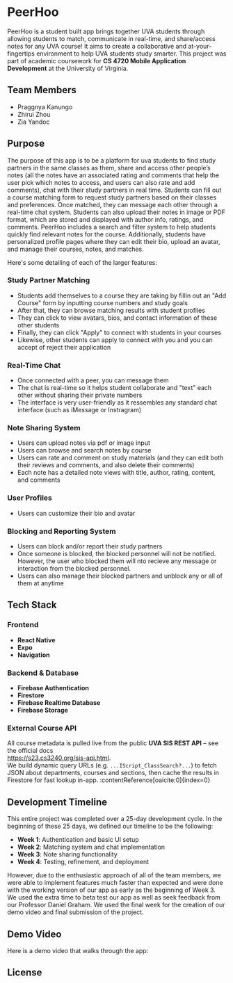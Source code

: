 # PeerHoo

PeerHoo is a student built app brings together UVA students through allowing students to match, communicate in real-time, and share/access notes for any UVA course! It aims to create a collaborative and at-your-fingertips environment to help UVA students study smarter. This project was part of academic coursework for **CS 4720 Mobile Application Development** at the University of Virginia. 

## Team Members
- Praggnya Kanungo 
- Zhirui Zhou 
- Zia Yandoc

## Purpose

The purpose of this app is to be a platform for uva students to find study partners in the same classes as them, share and access other people’s notes (all the notes have an associated rating and comments that help the user pick which notes to access, and users can also rate and add comments), chat with their study partners in real time. Students can fill out a course matching form to request study partners based on their classes and preferences. Once matched, they can message each other through a real-time chat system. Students can also upload their notes in image or PDF format, which are stored and displayed with author info, ratings, and comments. PeerHoo includes a search and filter system to help students quickly find relevant notes for the course. Additionally, students have personalized profile pages where they can edit their bio, upload an avatar, and manage their courses, notes, and matches.

Here's some detailing of each of the larger features:

### Study Partner Matching
- Students add themselves to a course they are taking by fillin out an "Add Course" form by inputting course numbers and study goals
- After that, they can browse matching results with student profiles
- They can click to view avatars, bios, and contact information of these other students
- Finally, they can click "Apply" to connect with students in your courses
- Likewise, other students can apply to connect with you and you can accept of reject their application

### Real-Time Chat
- Once connected with a peer, you can message them
- The chat is real-time so it helps student collaborate and "text" each other without sharing their private numbers
- The interface is very user-friendly as it ressembles any standard chat interface (such as iMessage or Instragram)

### Note Sharing System
- Users can upload notes via pdf or image input
- Users can browse and search notes by course
- Users can rate and comment on study materials (and they can edit both their reviews and comments, and also delete their comments)
- Each note has a detailed note views with title, author, rating, content, and comments

### User Profiles
- Users can customize their bio and avatar

### Blocking and Reporting System
- Users can block and/or report their study partners
- Once someone is blocked, the blocked personnel will not be notified. However, the user who blocked them will nto recieve any message or interaction from the blocked personnel.
- Users can also manage their blocked partners and unblock any or all of them at anytime

## Tech Stack

### Frontend
- **React Native** 
- **Expo** 
- **Navigation** 

### Backend & Database
- **Firebase Authentication** 
- **Firestore** 
- **Firebase Realtime Database** 
- **Firebase Storage** 

### External Course API
All course metadata is pulled live from the public **UVA SIS REST API** – see the official docs  
<https://s23.cs3240.org/sis-api.html>.  
We build dynamic query URLs (e.g. `...IScript_ClassSearch?...`) to fetch JSON about
departments, courses and sections, then cache the results in Firestore for fast lookup in-app. :contentReference[oaicite:0]{index=0}

## Development Timeline

This entire project was completed over a 25-day development cycle. In the beginning of these 25 days, we defined our timeline to be the following:

- **Week 1**: Authentication and basic UI setup
- **Week 2**: Matching system and chat implementation  
- **Week 3**: Note sharing functionality
- **Week 4**: Testing, refinement, and deployment

However, due to the enthusiastic approach of all of the team members, we were able to implement features much faster than expected and were done with the working version of our app as early as the beginning of Week 3. We used the extra time to beta test our app as well as seek feedback from our Professor Daniel Graham. We used the final week for the creation of our demo video and final submission of the project. 

## Demo Video

Here is a demo video that walks through the app: 

## License
